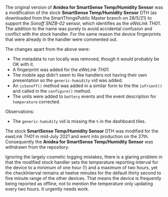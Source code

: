 The original version of **Anidea for SmartSense Temp/Humidity Sensor** was a modification of the stock **SmartSense Temp/Humidity Sensor** DTH (as downloaded from the SmartThingsPublic Master
branch on 28/5/21) to support the *Sonoff SNZB-02* sensor, which identifies as the *eWeLink TH01*. The addition to the name was purely to avoid accidental confusion and conflict with the stock handler. For the same reason the device fingerprints that were already in the handler were commented out.

The changes apart from the above were:

* The metadata to run locally was removed, though it would probably be OK with it.
* A fingerprint was added for the *eWeLink TH01*.
* The mobile app didn't seem to like handlers not having their own presentation so the `generic-humidity` vid was added.
* An `isSonoff()` method was added in a similar form to the the `isFrient()` and called in the `configure()` method.
* The units were added to `battery` events and the event description for `temperature` corrected.

Observations:

* The `generic-humidity` vid is missing the `%` in the dashboard tiles.

The stock  **SmartSense Temp/Humidity Sensor** DTH was modified for the *eweLink TH01* in mid-July 2021 and went into production on the 27th. Consequently the
**Anidea for SmartSense Temp/Humidity Sensor** was withdrawn from the repository. 

Ignoring the largely cosmetic logging mistakes, there is a glaring problem in that the modified stock handler sets the temperature reporting interval for the
device to a minimum of one hour (!) and a maximum of two hours, yet the checkInterval remains at twelve minutes for the default thirty second to five minute range of the other
devices. That means the device is frequently being reported as offline, not to mention the temperature only updating every two hours. It urgently needs work.
